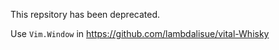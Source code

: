 This repsitory has been deprecated.

Use `Vim.Window` in https://github.com/lambdalisue/vital-Whisky
